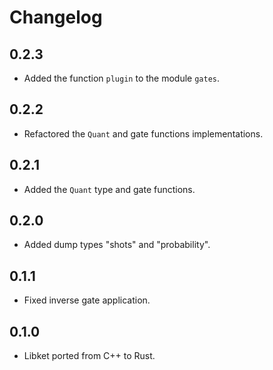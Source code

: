 # Changelog

## 0.2.3

- Added the function `plugin` to the module `gates`.

## 0.2.2

- Refactored the `Quant` and gate functions implementations.

## 0.2.1

- Added the `Quant` type and gate functions.

## 0.2.0

- Added dump types "shots" and "probability".

## 0.1.1

- Fixed inverse gate application.

## 0.1.0

- Libket ported from C++ to Rust.
